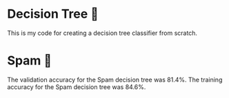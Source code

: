 # Decision Tree 🌳

This is my code for creating a decision tree classifier from scratch. 

# Spam 🍖
The validation accuracy for the Spam decision tree was 81.4%.
The training accuracy for the Spam decision tree was 84.6%.
